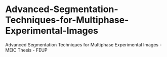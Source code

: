 # Advanced-Segmentation-Techniques-for-Multiphase-Experimental-Images
Advanced Segmentation Techniques for Multiphase Experimental Images - MEIC Thesis - FEUP
